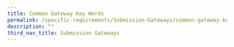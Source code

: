 ```yaml
---
title: Common Gateway Key Words
permalink: /specific-requirements/Submission-Gateways/common-gateway-key-words/
description: ""
third_nav_title: Submission Gateways
---
```

